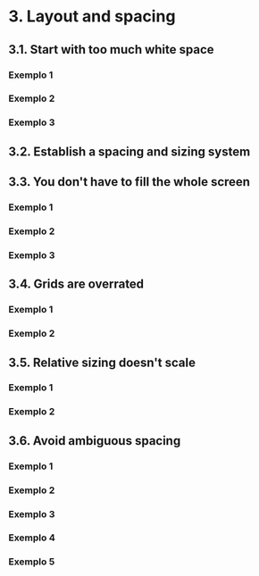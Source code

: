 # 3. Layout and spacing
## 3.1. Start with too much white space
### Exemplo 1
### Exemplo 2
### Exemplo 3
## 3.2. Establish a spacing and sizing system
## 3.3. You don't have to fill the whole screen
### Exemplo 1
### Exemplo 2 
### Exemplo 3
## 3.4. Grids are overrated
### Exemplo 1
### Exemplo 2
## 3.5. Relative sizing doesn't scale
### Exemplo 1
### Exemplo 2
## 3.6. Avoid ambiguous spacing
### Exemplo 1
### Exemplo 2
### Exemplo 3
### Exemplo 4
### Exemplo 5
